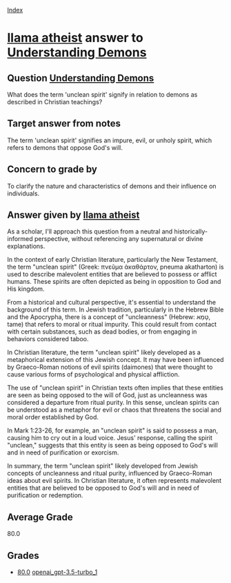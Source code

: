 
[Index](../../../index.md)
# [llama atheist](../../answering_models/llama_atheist.md) answer to [Understanding Demons](../../questions/Understanding_Demons.md)

## Question [Understanding Demons](../../questions/Understanding_Demons.md)
What does the term 'unclean spirit' signify in relation to demons as described in Christian teachings?

## Target answer from notes
The term 'unclean spirit' signifies an impure, evil, or unholy spirit, which refers to demons that oppose God's will.

## Concern to grade by
To clarify the nature and characteristics of demons and their influence on individuals.

## Answer given by [llama atheist](../../answering_models/llama_atheist.md)
As a scholar, I'll approach this question from a neutral and historically-informed perspective, without referencing any supernatural or divine explanations.

In the context of early Christian literature, particularly the New Testament, the term "unclean spirit" (Greek: πνεῦμα ἀκαθάρτον, pneuma akatharton) is used to describe malevolent entities that are believed to possess or afflict humans. These spirits are often depicted as being in opposition to God and His kingdom.

From a historical and cultural perspective, it's essential to understand the background of this term. In Jewish tradition, particularly in the Hebrew Bible and the Apocrypha, there is a concept of "uncleanness" (Hebrew: טָמֵא, tame) that refers to moral or ritual impurity. This could result from contact with certain substances, such as dead bodies, or from engaging in behaviors considered taboo.

In Christian literature, the term "unclean spirit" likely developed as a metaphorical extension of this Jewish concept. It may have been influenced by Graeco-Roman notions of evil spirits (daimones) that were thought to cause various forms of psychological and physical affliction.

The use of "unclean spirit" in Christian texts often implies that these entities are seen as being opposed to the will of God, just as uncleanness was considered a departure from ritual purity. In this sense, unclean spirits can be understood as a metaphor for evil or chaos that threatens the social and moral order established by God.

In Mark 1:23-26, for example, an "unclean spirit" is said to possess a man, causing him to cry out in a loud voice. Jesus' response, calling the spirit "unclean," suggests that this entity is seen as being opposed to God's will and in need of purification or exorcism.

In summary, the term "unclean spirit" likely developed from Jewish concepts of uncleanness and ritual purity, influenced by Graeco-Roman ideas about evil spirits. In Christian literature, it often represents malevolent entities that are believed to be opposed to God's will and in need of purification or redemption.

## Average Grade
80.0

## Grades
 * [80.0](./Understanding_Demons_grades/openai_gpt-3.5-turbo_1.md) [openai_gpt-3.5-turbo_1](../../grading_models/openai_gpt-3.5-turbo_1.md)
